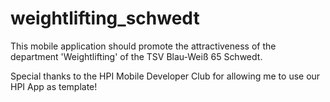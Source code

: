 weightlifting_schwedt
=========================

This mobile application should promote the attractiveness of the department 'Weightlifting' of the TSV Blau-Weiß 65 Schwedt.










Special thanks to the HPI Mobile Developer Club for allowing me to use our HPI App as template!
